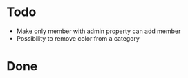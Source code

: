 # Todo

- Make only member with admin property can add member
- Possibility to remove color from a category

# Done


